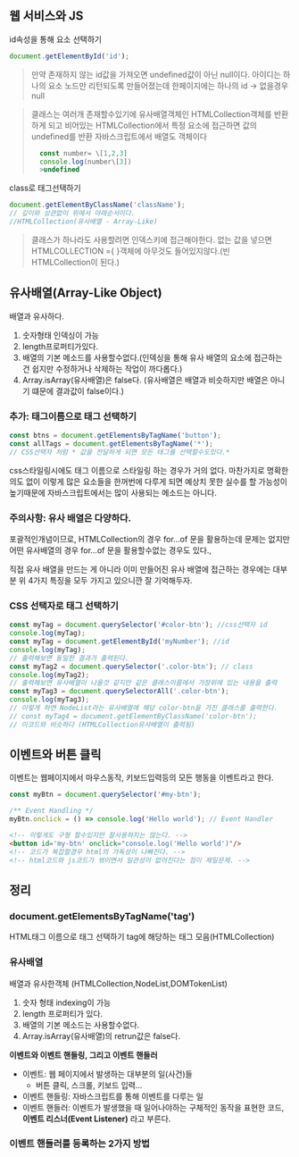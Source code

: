 ## 웹 서비스와 JS
id속성을 통해 요소 선택하기
```js
document.getElementById('id');
```
> 만약 존재하지 않는 id값을 가져오면 undefined값이 아닌 null이다.
> 아이디는 하나의 요소 노드만 리턴되도록 만들어졌는데 한페이지에는 하나의 id -> 없을경우 null

> 클래스는 여러개 존재할수있기에 유사배열객체인 HTMLCollection객체를 반환하게 되고 비어있는 HTMLCollection에서 특정 요소에 접근하면 값의 undefined를 반환 자바스크립트에서 배열도 객체이다
> ```js
> 	const number= \[1,2,3]
> 	console.log(number\[3])
> 	>undefined

class로 태그선택하기
```js
document.getElementByClassName('className');
// 깊이와 상관없이 위에서 아래순서이다.
//HTMLCollection(유사배열 - Array-Like)
```
> 클래스가 하나라도 사용할려면 인덱스키에 접근해야한다.
> 없는 값을 넣으면 HTMLCOLLECTION ={ }객체에 아무것도 들어있지않다.(빈 HTMLCollection이 된다.)


## 유사배열(Array-Like Object)
배열과 유사하다.
1. 숫자형태 인덱싱이 가능
2. length프로퍼티가있다.
3. 배열의 기본 메소드를 사용할수없다.(인덱싱을 통해 유사 배열의 요소에 접근하는 건 쉽지만 수정하거나 삭제하는 작업이 까다롭다.)
4. Array.isArray(유사배열)은 false다. (유사배열은 배열과 비슷하지만 배열은 아니기 떄문에 결과값이 false이다.)

### **추가: 태그이름으로 태그 선택하기**
```js
const btns = document.getElementsByTagName('button');
const allTags = document.getElementsByTagName('*');
// CSS선택자 처럼 * 값을 전달하게 되면 모든 태그를 선택할수도있다.*
```
css스타일링시에도 태그 이름으로 스타일링 하는 경우가 거의 없다. 마찬가지로 명확한 의도 없이 이렇게 많은 요소들을 한꺼번에 다루게 되면 예상치 못한 실수를 할 가능성이 높기때문에 자바스크립트에서는 많이 사용되는 메소드는 아니다.

### **주의사항: 유사 배열은 다양하다.**
포괄적인개념이므로, HTMLCollection의 경우 for...of 문을 활용하는데 문제는 없지만 어떤 유사배열의 경우 for...of 문을 활용할수없는 경우도 있다.,

직접 유사 배열을 만드는 게 아니라 이미 만들어진 유사 배열에 접근하는 경우에는 대부분 위 4가지 특징을 모두 가지고 있으니깐 잘 기억해두자.

### **CSS 선택자로 태그 선택하기**
```js
const myTag = document.querySelector('#color-btn'); //css선택자 id
console.log(myTag);
const myTag = document.getElementById('myNumber'); //id
console.log(myTag);
// 출력해보면 동일한 결과가 출력된다.
const myTag2 = document.querySelector('.color-btn'); // class
console.log(myTag2);
// 출력해보면 유사배열이 나올것 같지만 같은 클래스이름에서 가장위에 있는 내용을 출력
const myTag3 = document.querySelectorAll('.color-btn');
console.log(myTag3);
// 이렇게 하면 NodeList라는 유사배열에 해당 color-btn을 가진 클래스를 출력한다.
// const myTag4 = document.getElementByClassName('color-btn');
// 이코드와 비슷하다 (HTMLCollection유사배열이 출력됨)
```

## 이벤트와 버튼 클릭
이벤트는 웹페이지에서 마우스동작, 키보드입력등의 모든 행동을 이벤트라고 한다.
```js
const myBtn = document.querySelector('#my-btn');

/** Event Handling */
myBtn.onclick = () => console.log('Hello world'); // Event Handler
```
```html
<!-- 이렇게도 구형 할수있지만 잘사용하지는 않는다. -->
<button id='my-btn' onclick="console.log('Hello world')"/>
<!-- 코드가 복잡할경우 html의 가독성이 나빠진다. -->
<!-- html코드와 js코드가 썪이면서 일관성이 없어진다는 점이 제일문제. -->
```

## 정리

### **document.getElementsByTagName('tag')**
HTML태그 이름으로 태그 선택하기
tag에 해당하는 태그 모음(HTMLCollection)

### **유사배열**
배열과 유사한객체 (HTMLCollection,NodeList,DOMTokenList)
1. 숫자 형태 indexing이 가능
2. length 프로퍼티가 있다.
3. 배열의 기본 메소드는 사용할수없다.
4. Array.isArray(유사배열)의 retrun값은 false다.

**이벤트와 이벤트 핸들링, 그리고 이벤트 핸들러**
- 이벤트: 웹 페이지에서 발생하는 대부분의 일(사건)들
	- 버튼 클릭, 스크롤, 키보드 입력...
- 이벤트 핸들링: 자바스크립트를 통해 이벤트를 다루는 일
- 이벤트 핸들러: 이벤트가 발생했을 때 일어나야하는 구체적인 동작을 표현한 코드, **이벤트 리스너(Event Listener)** 라고 부른다.

### **이벤트 핸들러를 등록하는 2가지 방법**

